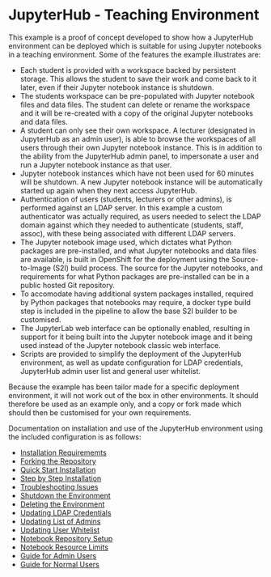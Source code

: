 # JupyterHub - Teaching Environment

This example is a proof of concept developed to show how a JupyterHub environment can be deployed which is suitable for using Jupyter notebooks in a teaching environment. Some of the features the example illustrates are:

* Each student is provided with a workspace backed by persistent storage. This allows the student to save their work and come back to it later, even if their Jupyter notebook instance is shutdown.
* The students workspace can be pre-populated with Jupyter notebook files and data files. The student can delete or rename the workspace and it will be re-created with a copy of the original Jupyter notebooks and data files.
* A student can only see their own workspace. A lecturer (designated in JupyterHub as an admin user), is able to browse the workspaces of all users through their own Jupyter notebook instance. This is in addition to the ability from the JupyterHub admin panel, to impersonate a user and run a Jupyter notebook instance as that user.
* Jupyter notebook instances which have not been used for 60 minutes will be shutdown. A new Jupyter notebook instance will be automatically started up again when they next access JupyterHub.
* Authentication of users (students, lecturers or other admins), is performed against an LDAP server. In this example a custom authenticator was actually required, as users needed to select the LDAP domain against which they needed to authenticate (students, staff, assoc), with these being associated with different LDAP servers.
* The Jupyter notebook image used, which dictates what Python packages are pre-installed, and what Jupyter notebooks and data files are available, is built in OpenShift for the deployment using the Source-to-Image (S2I) build process. The source for the Jupyter notebooks, and requirements for what Python packages are pre-installed can be in a public hosted Git repository.
* To accomodate having additional system packages installed, required by Python packages that notebooks may require, a docker type build step is included in the pipeline to allow the base S2I builder to be customised.
* The JupyterLab web interface can be optionally enabled, resulting in support for it being built into the Jupyter notebook image and it being used instead of the Jupyter notebook classic web interface.
* Scripts are provided to simplify the deployment of the JupyterHub environment, as well as update configuration for LDAP credentials, JupyterHub admin user list and general user whitelist.

Because the example has been tailor made for a specific deployment environment, it will not work out of the box in other environments. It should therefore be used as an example only, and a copy or fork made which should then be customised for your own requirements.

Documentation on installation and use of the JupyterHub environment using the included configuration is as follows:

* [Installation Requirememts](documents/installation-requirements.md)
* [Forking the Repository](documents/forking-the-repository.md)
* [Quick Start Installation](documents/quick-start-installation.md)
* [Step by Step Installation](documents/step-by-step-installation.md)
* [Troubleshooting Issues](documents/troubleshooting-issues.md)
* [Shutdown the Environment](documents/shutdown-the-environment.md)
* [Deleting the Environment](documents/deleting-the-environment.md)
* [Updating LDAP Credentials](documents/updating-ldap-credentials.md)
* [Updating List of Admins](documents/updating-list-of-admins.md)
* [Updating User Whitelist](documents/updating-user-whitelist.md)
* [Notebook Repository Setup](documents/notebook-repository-setup.md)
* [Notebook Resource Limits](documents/notebook-resource-limits.md)
* [Guide for Admin Users](documents/guide-for-admin-users.md)
* [Guide for Normal Users](documents/guide-for-normal-users.md)
